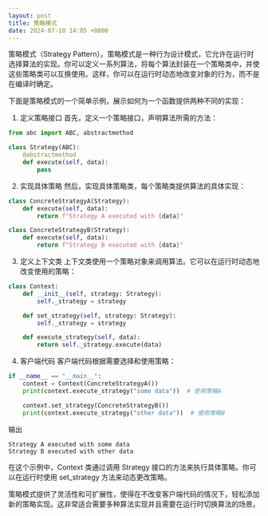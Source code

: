 ```yaml
---
layout: post
title: 策略模式
date: 2024-07-10 14:05 +0800
---
```

策略模式（Strategy Pattern）。策略模式是一种行为设计模式，它允许在运行时选择算法的实现。你可以定义一系列算法，将每个算法封装在一个策略类中，并使这些策略类可以互换使用。这样，你可以在运行时动态地改变对象的行为，而不是在编译时确定。

下面是策略模式的一个简单示例，展示如何为一个函数提供两种不同的实现：

1. 定义策略接口
首先，定义一个策略接口，声明算法所需的方法：

```python
from abc import ABC, abstractmethod

class Strategy(ABC):
    @abstractmethod
    def execute(self, data):
        pass
```
2. 实现具体策略
然后，实现具体策略类，每个策略类提供算法的具体实现：

```python
class ConcreteStrategyA(Strategy):
    def execute(self, data):
        return f"Strategy A executed with {data}"

class ConcreteStrategyB(Strategy):
    def execute(self, data):
        return f"Strategy B executed with {data}"
```
3. 定义上下文类
上下文类使用一个策略对象来调用算法。它可以在运行时动态地改变使用的策略：

```python
class Context:
    def __init__(self, strategy: Strategy):
        self._strategy = strategy

    def set_strategy(self, strategy: Strategy):
        self._strategy = strategy

    def execute_strategy(self, data):
        return self._strategy.execute(data)
```
4. 客户端代码
客户端代码根据需要选择和使用策略：

```python
if __name__ == "__main__":
    context = Context(ConcreteStrategyA())
    print(context.execute_strategy("some data"))  # 使用策略A

    context.set_strategy(ConcreteStrategyB())
    print(context.execute_strategy("other data"))  # 使用策略B
```
输出
```
Strategy A executed with some data
Strategy B executed with other data
```
在这个示例中，Context 类通过调用 Strategy 接口的方法来执行具体策略。你可以在运行时使用 set_strategy 方法来动态更改策略。

策略模式提供了灵活性和可扩展性，使得在不改变客户端代码的情况下，轻松添加新的策略实现。这非常适合需要多种算法实现并且需要在运行时切换算法的场景。